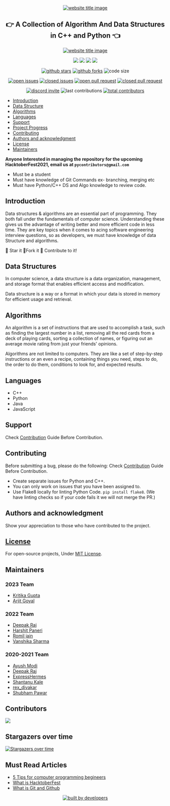 <p align="center">
  <a href="http://codeperfectplus.herokuapp.com/"><img src="https://capsule-render.vercel.app/api?type=rect&color=666666&height=100&section=header&text=Algorithms%20And%20Data%20Structures&fontSize=55%&fontColor=ffffff&fontAlignY=65" alt="website title image"></a>
  <h2 align="center">👉 A Collection of Algorithm And Data Structures in C++ and Python 👈</h2>
</p>

<p align="center">
 <a href="http://codeperfectplus.herokuapp.com/"><img src="https://capsule-render.vercel.app/api?type=rect&color=666444&height=40&section=header&text=Hacktoberfest%20Excluded&fontSize=35%&fontColor=ffffff&fontAlignY=65" alt="website title image"></a>
</p>

<p align="center">
<img src="https://img.shields.io/badge/language-python-blue?style=for-the-badge">
<img src="https://img.shields.io/badge/language-C++-green?style=for-the-badge">
<img src="https://img.shields.io/badge/language-java-yellow?style=for-the-badge">
<img src="https://img.shields.io/badge/language-Javascript-ff69b4?style=for-the-badge">
</p>

<p align="center">
<a href="https://github.com/codeperfectplus/awesomeScripts/stargazers"><img src="https://img.shields.io/github/stars/codeperfectplus/AlgorithmsAndDataStructure?style=for-the-badge" alt="github stars"></a>
<a href="https://github.com/codeperfectplus/awesomeScripts/network/members"><img src="https://img.shields.io/github/forks/codeperfectplus/AlgorithmsAndDataStructure?style=for-the-badge" alt="github forks"></a>
<img src="https://img.shields.io/github/languages/code-size/codeperfectplus/AlgorithmsAndDataStructure?style=for-the-badge" alt="code size">
  </p>
  <p align="center">
<a href="https://github.com/codeperfectplus/awesomeScripts/issues"><img src="https://img.shields.io/github/issues-raw/codeperfectplus/AlgorithmsAndDataStructure?style=for-the-badge" alt="open issues"></a>
<a href="https://github.com/codeperfectplus/awesomeScripts/issues"><img src="https://img.shields.io/github/issues-closed-raw/codeperfectplus/AlgorithmsAndDataStructure?style=for-the-badge" alt="closed issues"><a/>
<a href="https://github.com/codeperfectplus/awesomeScripts/pulls"><img src="https://img.shields.io/github/issues-pr-raw/codeperfectplus/AlgorithmsAndDataStructure?style=for-the-badge" alt="open pull request"></a>
<a href="https://github.com/codeperfectplus/awesomeScripts/pulls"><img src="https://img.shields.io/github/issues-pr-closed-raw/codeperfectplus/AlgorithmsAndDataStructure?style=for-the-badge" alt="closed pull request"></a>
</p>
<p align="center">
<a href="https://discord.gg/JfbK3bS"><img src="https://img.shields.io/discord/758030555005714512.svg?label=Discord&logo=Discord&colorB=7289da&style=for-the-badge" alt="discord invite"></a>
<img src="https://img.shields.io/github/last-commit/codeperfectplus/AlgorithmsAndDataStructure?style=for-the-badge" alt="last contributions">
<a href="https://api.github.com/repos/codeperfectplus/AlgorithmsAndDataStructure/contributors"><img src="https://img.shields.io/github/contributors/codeperfectplus/AlgorithmsAndDataStructure?style=for-the-badge" alt="total contributors"></a>
</p>


- [Introduction](#introduction)
- [Data Structure](#data-structure)
- [Algorithms](#algorithms)
- [Languages](#languages)
- [Support](#support)
- [Project Progress](#project-progress)
- [Contributing](#contributing)
- [Authors and acknowledgment](#authors-and-acknowledgment)
- [License](#license)
- [Maintainers](#maintainers)


**Anyone Interested in managing the repository for the upcoming HacktoberFest2021, email us at `pycontributors@gmail.com`**

- Must be a student
- Must have knowledge of Git Commands ex- branching, merging etc
- Must have Python/C++ DS and Algo knowledge to review code.

## Introduction

Data structures & algorithms are an essential part of programming. They both fall under the fundamentals of computer science. Understanding these gives us the advantage of writing better and more efficient code in less time. They are key topics when it comes to acing software engineering interview questions, so as developers, we must have knowledge of data Structure and algorithms.

:star2: Star it
:fork_and_knife:Fork it
:handshake: Contribute to it!


## Data Structures

In computer science, a data structure is a data organization, management, and storage format that enables efficient access and modification.

Data structure is a way or a format in which your data is stored in memory for efficient usage and retrieval.

## Algorithms

An algorithm is a set of instructions that are used to accomplish a task, such as finding the largest number in a list, removing all the red cards from a deck of playing cards, sorting a collection of names, or figuring out an average movie rating from just your friends' opinions.

Algorithms are not limited to computers. They are like a set of step-by-step instructions or an even a recipe, containing things you need, steps to do, the order to do them, conditions to look for, and expected results.

## Languages
- C++
- Python
- Java
- JavaScript

## Support

Check [Contribution](/CONTRIBUTING.md) Guide Before Contribution.

## Contributing

Before submitting a bug, please do the following:
Check [Contribution](/CONTRIBUTING.md) Guide Before Contribution.

- Create separate issues for Python and C++.
- You can only work on issues that you have been assigned to.
- Use Flake8 locally for linting Python Code. `pip install flake8`.
  (We have linting checks so if your code fails it we will not merge the PR.)

## Authors and acknowledgment

Show your appreciation to those who have contributed to the project.

## [License](/LICENSE)

For open-source projects, Under [MIT License](/LICENSE).

## Maintainers

### 2023 Team

- [Kritika Gupta](https://github.com/Kritika30032002)
- [Arjit Goyal](https://github.com/arjit1704)

### 2022 Team

- [Deepak Raj](https://github.com/codePerfectPlus)
- [Harshit Paneri](https://github.com/harshit-paneri)
- [Romil jain](https://github.com/romiljain23)
- [Vanshika Sharma](https://github.com/Vanshika2063)

### 2020-2021 Team

  - [Ayush Modi](https://github.com/hot9cups)
  - [Deepak Raj](https://github.com/codePerfectPlus)
  - [ExpressHermes](https://github.com/ExpressHermes)
  - [Shantanu Kale](https://github.com/SSKale1)
  - [rex_divakar](https://github.com/rexdivakar)
  - [Shubham Pawar](https://github.com/shubham5351)


## Contributors

<a href="https://github.com/codePerfectPlus/AlgorithmsAndDataStructure/graphs/contributors">
  <img src="https://contrib.rocks/image?repo=codePerfectPlus/AlgorithmsAndDataStructure" />
</a>

## Stargazers over time

[![Stargazers over time](https://starchart.cc/codePerfectPlus/AlgorithmsAndDataStructure.svg)](https://starchart.cc/codePerfectPlus/AlgorithmsAndDataStructure)

## Must Read Articles

- [5 Tips for computer programming begineers](https://codeperfectplus.herokuapp.com/5-tips-for-computer-programming-beginners)
- [What is HacktoberFest](https://codeperfectplus.herokuapp.com/what-is-hacktoberfest)
- [What is Git and Github](https://codeperfectplus.herokuapp.com/what-is-git-and-gitHub)

<p align="center">
<a href="https://api.github.com/repos/py-contributors/AlgorithmsAndDataStructure/contributors"><img src="http://ForTheBadge.com/images/badges/built-by-developers.svg" alt="built by developers"></a>
</p>
